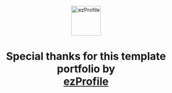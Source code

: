 <p align="center">
  <a href="http://arifszn.github.io/ezprofile" target="_blank">
    <img src="https://arifszn.github.io/assets/img/hosted/ezprofile/logo.png" alt="ezProfile" title="ezProfile" width="80">
  </a>
</p>

<h1 align="center">Special thanks for this template portfolio by <br><a href="http://arifszn.github.io/ezprofile" target="_blank">ezProfile</a></h1>
